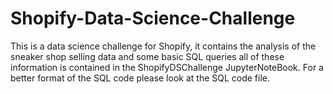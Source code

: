 # Shopify-Data-Science-Challenge

This is a data science challenge for Shopify, it contains the analysis of the sneaker shop selling data and some basic SQL queries all of these information is contained in the ShopifyDSChallenge JupyterNoteBook. For a better format of the SQL code please look at the SQL code file.
